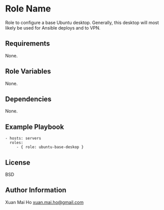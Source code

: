 Role Name
=========

Role to configure a base Ubuntu desktop.  Generally, this desktop will most likely be used for Ansible deploys and 
to VPN.

Requirements
------------

None.

Role Variables
--------------

None.

Dependencies
------------

None.

Example Playbook
----------------

    - hosts: servers
      roles:
         - { role: ubuntu-base-deskop }

License
-------

BSD

Author Information
------------------

Xuan Mai Ho <xuan.mai.ho@gmail.com>
